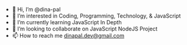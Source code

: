 - 👋 Hi, I’m @dina-pal 
- 👀 I’m interested in Coding, Programming, Technology, & JavaScript
- 🌱 I’m currently learning JavaScript In Depth
- 💞️ I’m looking to collaborate on JavaScript NodeJS Project
- 📫 How to reach me dinapal.dev@gmail.com

<!---
dina-pal/dina-pal is a ✨ special ✨ repository because its `README.md` (this file) appears on your GitHub profile.
You can click the Preview link to take a look at your changes.
--->
